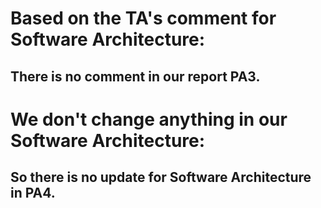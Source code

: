 # Based on the TA's comment for Software Architecture:
## There is no comment in our report PA3.

# We don't change anything in our Software Architecture:
## So there is no update for Software Architecture in PA4.
